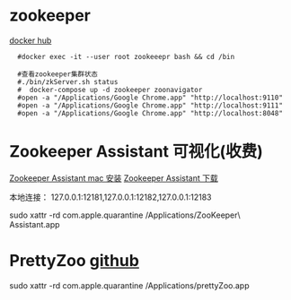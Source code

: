 # zookeeper
[docker hub](https://hub.docker.com/_/zookeeper)

```text
  #docker exec -it --user root zookeeepr bash && cd /bin

  #查看zookeeper集群状态
  #./bin/zkServer.sh status
  #  docker-compose up -d zookeeper zoonavigator
  #open -a "/Applications/Google Chrome.app" "http://localhost:9110"
  #open -a "/Applications/Google Chrome.app" "http://localhost:9111"
  #open -a "/Applications/Google Chrome.app" "http://localhost:8048"
```

# Zookeeper Assistant 可视化(收费)
[Zookeeper Assistant mac 安装](http://www.redisant.cn/blogs/install_pa.html)
[Zookeeper Assistant 下载](https://github.com/chenjing1294/zookeeper-assistant-release/releases)

本地连接： 127.0.0.1:12181,127.0.0.1:12182,127.0.0.1:12183

sudo xattr -rd com.apple.quarantine /Applications/ZooKeeper\ Assistant.app


# PrettyZoo [github](https://github.com/vran-dev/PrettyZoo/releases)

sudo xattr -rd com.apple.quarantine /Applications/prettyZoo.app